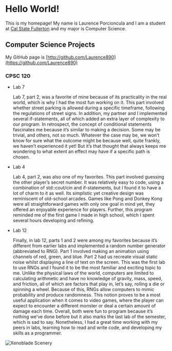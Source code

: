 # Hello World!

This is my homepage! My name is Laurence Porcioncula and I am a student at [Cal State Fullerton](http://www.fullerton.edu/) and my major is Computer Science.

## Computer Science Projects

My GitHub page is [http://github.com/Laurence890](https://github.com/Laurence890)

### CPSC 120

* Lab 7

    Lab 7, part 2, was a favorite of mine because of its practicality in the real world, which is why I had the most fun 
working on it. This part involved whether street parking is allowed during a specific timeframe, following the regulations 
of street signs. In addition, my partner and I implemented several if-statements, all of which added an extra layer of 
complexity to our program. In retrospect, the concept of conditional statements fascinates me because it’s similar to making 
a decision. Some may be trivial, and others, not so much. Whatever the case may be, we won’t know for sure what the outcome 
might be because well, quite frankly, we haven’t experienced it yet! But it’s that thought that always keeps me wondering to 
what extent an effect may have if a specific path is chosen.

* Lab 4

    Lab 4, part 2, was also one of my favorites. This part involved guessing the other player’s secret number. It was 
relatively easy to code, using a combination of std::cout/cin and if-statements, but I found it to have a lot of charm to it 
as well. Its simplistic yet creative design was reminiscent of old-school arcades. Games like Pong and Donkey Kong were all 
straightforward games with only one goal in mind yet, they offered an enjoyable experience for players. Further, this 
program reminded me of the first game I made in high school, which I spent several hours developing and refining.

* Lab 12

    Finally, in lab 12, parts 1 and 2 were among my favorites because it’s different from earlier labs and implemented a 
random number generator (abbreviated to RNG). Part 1 involved making an animation using channels of red, green, and blue. 
Part 2 had us recreate visual static noise whilst displaying a line of text on the screen. This was the first lab to use 
RNGs and I found it to be the most familiar and exciting topic to me. Unlike the physical laws of the world, computers are 
limited to calculating arithmetic and have no knowledge of gravity, mass, speed, and friction, all of which are factors that 
play in, let’s say, rolling a die or spinning a wheel. Because of this, RNGs allow computers to mimic probability and 
produce randomness. This notion proves to be a most useful application when it comes to video games, where the player can 
expect to encounter a different monster or deal a certain amount of damage each time. Overall, both were fun to program 
because it’s nothing we’ve done before but it also marks the last lab of the semester, which is sad to say. Nonetheless, I 
had a great time working with my peers in labs, learning how to read and write code, and developing my skills as a 
programmer.

![Xenoblade Scenery](https://github.com/Laurence890/Laurence890.github.io/assets/143298353/ad51a627-e81b-451d-9eac-a68be27e1b28)
